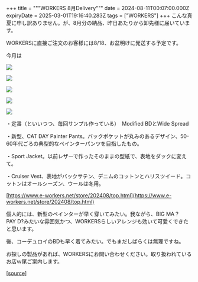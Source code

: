 +++
title = """WORKERS 8月Delivery"""
date = 2024-08-11T00:07:00.000Z
expiryDate = 2025-03-01T19:16:40.283Z
tags = ["WORKERS"]
+++
こんな真夏に申し訳ありません。が、8月分の納品、昨日あたりから卸先様に届いています。

WORKERSに直接ご注文のお客様には8/18、お盆明けに発送する予定です。

今月は

  

[![](https://blogger.googleusercontent.com/img/b/R29vZ2xl/AVvXsEj4WA9rLi6EasRIJQ8za_BSodqTD86cSVGUPCA0ljdgkDLKQklIHYyyr1sy1hQwKu2EH8m9rZOnP3S6auNkWgIi_VyzVv6QSY6qY6bD_g_Z4ZTfQYdCmU3ysrcLgox9Y_KsnxV6go6I3ARRNwGjj_Rmp44MgIc_w1xjxYtx7VzM3ffUwfSeMEHpQ19AEbs/s320/3.jpg)](https://blogger.googleusercontent.com/img/b/R29vZ2xl/AVvXsEj4WA9rLi6EasRIJQ8za_BSodqTD86cSVGUPCA0ljdgkDLKQklIHYyyr1sy1hQwKu2EH8m9rZOnP3S6auNkWgIi_VyzVv6QSY6qY6bD_g_Z4ZTfQYdCmU3ysrcLgox9Y_KsnxV6go6I3ARRNwGjj_Rmp44MgIc_w1xjxYtx7VzM3ffUwfSeMEHpQ19AEbs/s1125/3.jpg)

  

[![](https://blogger.googleusercontent.com/img/b/R29vZ2xl/AVvXsEiqIINHTow92-RFfawylmTS5ytmTKQ4CUoDF4Nzm9Yw8Tx9NB_rxAK3ePioRMWm8H1X_xIrmj1UmVsA57EMUb-rTYeVjju-pHfJPwfaDONuHGxhV_6d4is39gBPEw4exO_XJaF9NDJYLeu6CpyZvGsCq-ElOQOD2bQjdtaHRHrjnkAT31et-3MHlr_60vo/s320/i1-3.jpg)](https://blogger.googleusercontent.com/img/b/R29vZ2xl/AVvXsEiqIINHTow92-RFfawylmTS5ytmTKQ4CUoDF4Nzm9Yw8Tx9NB_rxAK3ePioRMWm8H1X_xIrmj1UmVsA57EMUb-rTYeVjju-pHfJPwfaDONuHGxhV_6d4is39gBPEw4exO_XJaF9NDJYLeu6CpyZvGsCq-ElOQOD2bQjdtaHRHrjnkAT31et-3MHlr_60vo/s1050/i1-3.jpg)

  

[![](https://blogger.googleusercontent.com/img/b/R29vZ2xl/AVvXsEjn9L4GkDrzj3s1w8N9hsaQ3L3wEb1CVotRLu2b5fpqlgHj2Udg3zoIpUomPpsz7mWPtgi_kAEmPKmAyY956AE4ha-nmEg2tF8zZrZsjcZS2tzGcLBnwVhPl_2UfbxIjIl9Ke-WYG2KgjPTnyxOy_SHhB3bg3rbPnpQzWIllyEVnnrmSqgc3LyFz_Kn8Qg/s320/i3-3.jpg)](https://blogger.googleusercontent.com/img/b/R29vZ2xl/AVvXsEjn9L4GkDrzj3s1w8N9hsaQ3L3wEb1CVotRLu2b5fpqlgHj2Udg3zoIpUomPpsz7mWPtgi_kAEmPKmAyY956AE4ha-nmEg2tF8zZrZsjcZS2tzGcLBnwVhPl_2UfbxIjIl9Ke-WYG2KgjPTnyxOy_SHhB3bg3rbPnpQzWIllyEVnnrmSqgc3LyFz_Kn8Qg/s1050/i3-3.jpg)

  

[![](https://blogger.googleusercontent.com/img/b/R29vZ2xl/AVvXsEjG4al4LzmsOB74qW2vkXqTgACep1t17Cgjzmg5FOoIUPiy6O-JAwRf0N2TejACW3WcRWimUOXJsidbD8_4Ul-qZSUUL69wHvEiEujFlOaCuQgiMwYEDGGstrG2zJcnfbXIEWxvU8sV8qKlBGVtK263A_cs2li_iSEDPBCbJ89gFtvKeicXQEbzYFaOa34/s320/i4-3.jpg)](https://blogger.googleusercontent.com/img/b/R29vZ2xl/AVvXsEjG4al4LzmsOB74qW2vkXqTgACep1t17Cgjzmg5FOoIUPiy6O-JAwRf0N2TejACW3WcRWimUOXJsidbD8_4Ul-qZSUUL69wHvEiEujFlOaCuQgiMwYEDGGstrG2zJcnfbXIEWxvU8sV8qKlBGVtK263A_cs2li_iSEDPBCbJ89gFtvKeicXQEbzYFaOa34/s1050/i4-3.jpg)

  

[![](https://blogger.googleusercontent.com/img/b/R29vZ2xl/AVvXsEi0ruFtO5AasoVL8xBbf2b9JkZpow6SHAUlf9W-daUP5T0smLDhjlW54LIXHyj7NvQg8C9e2flenY4F3rGNDYb3Ob_EEGtBVjoApuOAYe_MEbGN9X1GvTvZ1wIHx9vEc_vaZ3A-nRhmTFnmj26qjxD4cHfNUmZnUGJawMAE-HtqbvcU2vxCbS3xNoDIJrU/s320/i5-4.jpg)](https://blogger.googleusercontent.com/img/b/R29vZ2xl/AVvXsEi0ruFtO5AasoVL8xBbf2b9JkZpow6SHAUlf9W-daUP5T0smLDhjlW54LIXHyj7NvQg8C9e2flenY4F3rGNDYb3Ob_EEGtBVjoApuOAYe_MEbGN9X1GvTvZ1wIHx9vEc_vaZ3A-nRhmTFnmj26qjxD4cHfNUmZnUGJawMAE-HtqbvcU2vxCbS3xNoDIJrU/s1050/i5-4.jpg)

  

  

・定番（といいつつ、毎回サンプル作っている）　Modified BDとWide Spread

・新型、CAT DAY Painter Pants。バックポケットが丸みのあるデザイン、50-60年代ごろの典型的なペインターパンツを目指したもの。

・Sport Jacket。以前レザーで作ったそのままの型紙で、表地をダックに変えて。

・Cruiser Vest、表地がバックサテン、デニムのコットンとハリスツイード。コットンはオールシーズン、ウールは冬用。

[https://www.e-workers.net/store/202408/top.html](https://www.e-workers.net/store/202408/top.html)

  

個人的には、新型のペインターが早く穿いてみたい。我ながら、BIG MA？　PAY D?みたいな雰囲気かつ、WORKERSらしいアレンジも効いて可愛くできたと思います。

後、コーデュロイのBDも早く着てみたい。でもまだしばらくは無理ですね。

お探しの製品があれば、WORKERSにお問い合わせください。取り扱われているお店ｗ尾ご案内します。

[[source]](http://eworkers.blogspot.com/2024/08/workers-8delivery.html)
